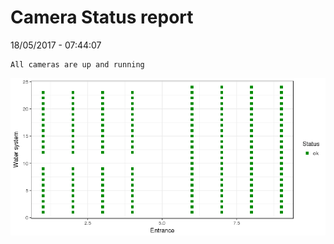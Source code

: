 Camera Status report
================
18/05/2017 - 07:44:07

    All cameras are up and running

![](camreport_files/figure-markdown_github/unnamed-chunk-2-1.png)
